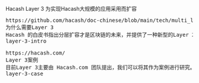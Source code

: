 Hacash Layer 3 
为实现Hacash大规模的应用采用而扩容



<pre class="nav">
https://github.com/hacash/doc-chinese/blob/main/tech/multi_layer_scaling_concept_definition.md
为什么需要Layer 3
Hacash 的白皮书指出分层扩容才是区块链的未来，并提供了一种新型的Layer 2点对点支付技术，而 Layer 3 则是由社区提出。为什么需要 Layer 3?
layer-3-intro

https://hacash.com/
Layer 3案例
目前Layer 3主要由 Hacash.com 团队提出，我们可以将其作为案例进行研究。
layer-3-case
</pre>

